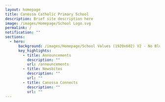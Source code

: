```yaml
---
layout: homepage
title: Canossa Catholic Primary School
description: Brief site description here
image: /images/Homepage/School Logo.svg
permalink: /
notification: ""
sections:
  - hero:
      background: /images/Homepage/School Values (1920x602) V2 - No Blur Effect.jpg
      key_highlights:
        - title: Announcements
          description: ""
          url: /announcements
        - title: Newsbites
          description: ""
          url: ""
        - title: Canossa Connects
          description: ""
          url: ""
---
```

